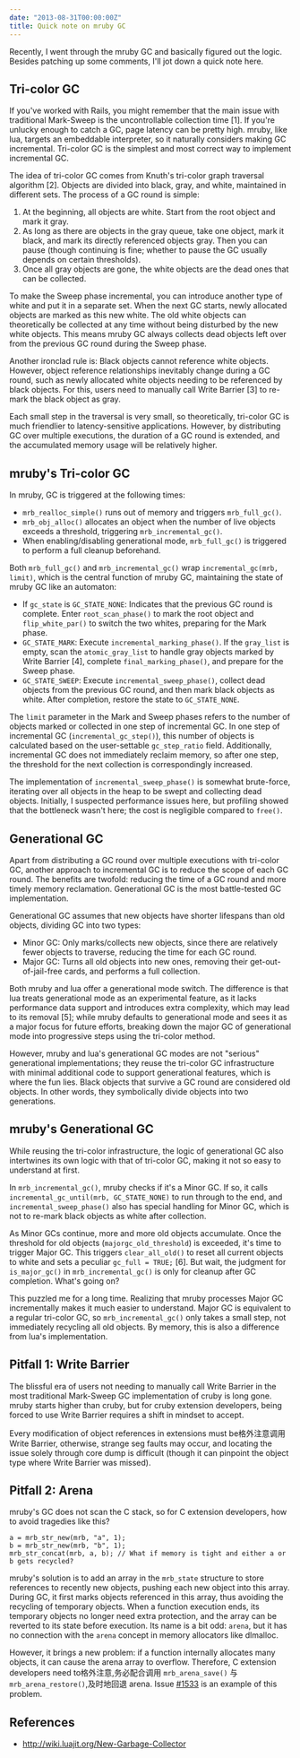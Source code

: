 ```yaml
---
date: "2013-08-31T00:00:00Z"
title: Quick note on mruby GC
---
```


Recently, I went through the mruby GC and basically figured out the logic. Besides patching up some comments, I'll jot down a quick note here.

## Tri-color GC

If you've worked with Rails, you might remember that the main issue with traditional Mark-Sweep is the uncontrollable collection time [1]. If you're unlucky enough to catch a GC, page latency can be pretty high. mruby, like lua, targets an embeddable interpreter, so it naturally considers making GC incremental. Tri-color GC is the simplest and most correct way to implement incremental GC.

The idea of tri-color GC comes from Knuth's tri-color graph traversal algorithm [2]. Objects are divided into black, gray, and white, maintained in different sets. The process of a GC round is simple:

1. At the beginning, all objects are white. Start from the root object and mark it gray.
2. As long as there are objects in the gray queue, take one object, mark it black, and mark its directly referenced objects gray. Then you can pause (though continuing is fine; whether to pause the GC usually depends on certain thresholds).
3. Once all gray objects are gone, the white objects are the dead ones that can be collected.

To make the Sweep phase incremental, you can introduce another type of white and put it in a separate set. When the next GC starts, newly allocated objects are marked as this new white. The old white objects can theoretically be collected at any time without being disturbed by the new white objects. This means mruby GC always collects dead objects left over from the previous GC round during the Sweep phase.

Another ironclad rule is: Black objects cannot reference white objects. However, object reference relationships inevitably change during a GC round, such as newly allocated white objects needing to be referenced by black objects. For this, users need to manually call Write Barrier [3] to re-mark the black object as gray.

Each small step in the traversal is very small, so theoretically, tri-color GC is much friendlier to latency-sensitive applications. However, by distributing GC over multiple executions, the duration of a GC round is extended, and the accumulated memory usage will be relatively higher.

## mruby's Tri-color GC

In mruby, GC is triggered at the following times:

- `mrb_realloc_simple()` runs out of memory and triggers `mrb_full_gc()`.
- `mrb_obj_alloc()` allocates an object when the number of live objects exceeds a threshold, triggering `mrb_incremental_gc()`.
- When enabling/disabling generational mode, `mrb_full_gc()` is triggered to perform a full cleanup beforehand.

Both `mrb_full_gc()` and `mrb_incremental_gc()` wrap `incremental_gc(mrb, limit)`, which is the central function of mruby GC, maintaining the state of mruby GC like an automaton:

- If `gc_state` is `GC_STATE_NONE`: Indicates that the previous GC round is complete. Enter `root_scan_phase()` to mark the root object and `flip_white_par()` to switch the two whites, preparing for the Mark phase.
- `GC_STATE_MARK`: Execute `incremental_marking_phase()`. If the `gray_list` is empty, scan the `atomic_gray_list` to handle gray objects marked by Write Barrier [4], complete `final_marking_phase()`, and prepare for the Sweep phase.
- `GC_STATE_SWEEP`: Execute `incremental_sweep_phase()`, collect dead objects from the previous GC round, and then mark black objects as white. After completion, restore the state to `GC_STATE_NONE`.

The `limit` parameter in the Mark and Sweep phases refers to the number of objects marked or collected in one step of incremental GC. In one step of incremental GC (`incremental_gc_step()`), this number of objects is calculated based on the user-settable `gc_step_ratio` field. Additionally, incremental GC does not immediately reclaim memory, so after one step, the threshold for the next collection is correspondingly increased.

The implementation of `incremental_sweep_phase()` is somewhat brute-force, iterating over all objects in the heap to be swept and collecting dead objects. Initially, I suspected performance issues here, but profiling showed that the bottleneck wasn't here; the cost is negligible compared to `free()`.

## Generational GC

Apart from distributing a GC round over multiple executions with tri-color GC, another approach to incremental GC is to reduce the scope of each GC round. The benefits are twofold: reducing the time of a GC round and more timely memory reclamation. Generational GC is the most battle-tested GC implementation.

Generational GC assumes that new objects have shorter lifespans than old objects, dividing GC into two types:

- Minor GC: Only marks/collects new objects, since there are relatively fewer objects to traverse, reducing the time for each GC round.
- Major GC: Turns all old objects into new ones, removing their get-out-of-jail-free cards, and performs a full collection.

Both mruby and lua offer a generational mode switch. The difference is that lua treats generational mode as an experimental feature, as it lacks performance data support and introduces extra complexity, which may lead to its removal [5]; while mruby defaults to generational mode and sees it as a major focus for future efforts, breaking down the major GC of generational mode into progressive steps using the tri-color method.

However, mruby and lua's generational GC modes are not "serious" generational implementations; they reuse the tri-color GC infrastructure with minimal additional code to support generational features, which is where the fun lies. Black objects that survive a GC round are considered old objects. In other words, they symbolically divide objects into two generations.

## mruby's Generational GC

While reusing the tri-color infrastructure, the logic of generational GC also intertwines its own logic with that of tri-color GC, making it not so easy to understand at first.

In `mrb_incremental_gc()`, mruby checks if it's a Minor GC. If so, it calls `incremental_gc_until(mrb, GC_STATE_NONE)` to run through to the end, and `incremental_sweep_phase()` also has special handling for Minor GC, which is not to re-mark black objects as white after collection.

As Minor GCs continue, more and more old objects accumulate. Once the threshold for old objects (`majorgc_old_threshold`) is exceeded, it's time to trigger Major GC. This triggers `clear_all_old()` to reset all current objects to white and sets a peculiar `gc_full = TRUE;` [6]. But wait, the judgment for `is_major_gc()` in `mrb_incremental_gc()` is only for cleanup after GC completion. What's going on?

This puzzled me for a long time. Realizing that mruby processes Major GC incrementally makes it much easier to understand. Major GC is equivalent to a regular tri-color GC, so `mrb_incremental_gc()` only takes a small step, not immediately recycling all old objects. By memory, this is also a difference from lua's implementation.

## Pitfall 1: Write Barrier

The blissful era of users not needing to manually call Write Barrier in the most traditional Mark-Sweep GC implementation of cruby is long gone. mruby starts higher than cruby, but for cruby extension developers, being forced to use Write Barrier requires a shift in mindset to accept.

Every modification of object references in extensions must be格外注意调用 Write Barrier, otherwise, strange seg faults may occur, and locating the issue solely through core dump is difficult (though it can pinpoint the object type where Write Barrier was missed).

## Pitfall 2: Arena

mruby's GC does not scan the C stack, so for C extension developers, how to avoid tragedies like this?

```
a = mrb_str_new(mrb, "a", 1);
b = mrb_str_new(mrb, "b", 1);
mrb_str_concat(mrb, a, b); // What if memory is tight and either a or b gets recycled?
```

mruby's solution is to add an array in the `mrb_state` structure to store references to recently new objects, pushing each new object into this array. During GC, it first marks objects referenced in this array, thus avoiding the recycling of temporary objects. When a function execution ends, its temporary objects no longer need extra protection, and the array can be reverted to its state before execution. Its name is a bit odd: `arena`, but it has no connection with the `arena` concept in memory allocators like dlmalloc.

However, it brings a new problem: if a function internally allocates many objects, it can cause the arena array to overflow. Therefore, C extension developers need to格外注意,务必配合调用 `mrb_arena_save()` 与 `mrb_arena_restore()`,及时地回退 arena. Issue [#1533](https://github.com/mruby/mruby/issues/1533) is an example of this problem.

## References

- http://wiki.luajit.org/New-Garbage-Collector
